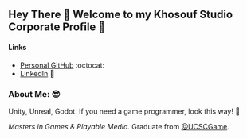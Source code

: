 ## Hey There 👋 Welcome to my Khosouf Studio Corporate Profile 🐋

#### **Links**
- [Personal GitHub](https://github.com/JacquesJnr/) :octocat:
- [LinkedIn](https://www.linkedin.com/in/jacques-visser-b09786154/) 💼 

### **About Me:** 😎

Unity, Unreal, Godot. If you need a game programmer, look this way! 👋

 *Masters in Games & Playable Media.* Graduate from [@UCSCGame](https://twitter.com/UCSCGame).
